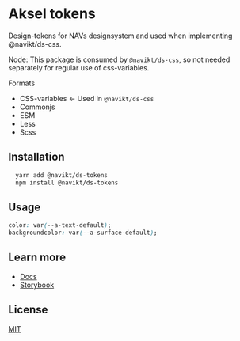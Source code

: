 # Aksel tokens

Design-tokens for NAVs designsystem and used when implementing @navikt/ds-css.

Node: This package is consumed by `@navikt/ds-css`, so not needed separately for regular use of css-variables.

Formats

- CSS-variables <- Used in `@navikt/ds-css`
- Commonjs
- ESM
- Less
- Scss

## Installation

```bash
  yarn add @navikt/ds-tokens
  npm install @navikt/ds-tokens
```

## Usage

```css
color: var(--a-text-default);
backgroundcolor: var(--a-surface-default);
```

## Learn more

- [Docs](https://aksel.nav.no/komponenter)
- [Storybook](https://aksel.nav.no/storybook/)

## License

[MIT](https://github.com/navikt/aksel/blob/main/fonts/LICENCE)
